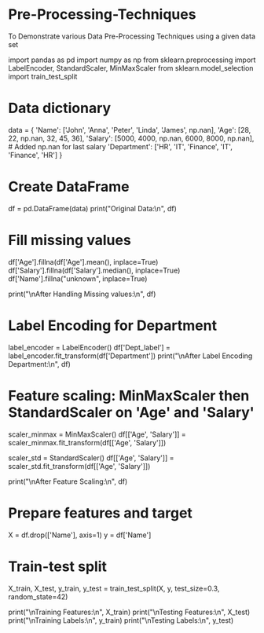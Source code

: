 # Pre-Processing-Techniques
To Demonstrate various Data Pre-Processing Techniques using a given data set

import pandas as pd
import numpy as np
from sklearn.preprocessing import LabelEncoder, StandardScaler, MinMaxScaler
from sklearn.model_selection import train_test_split

# Data dictionary
data = {
    'Name': ['John', 'Anna', 'Peter', 'Linda', 'James', np.nan],
    'Age': [28, 22, np.nan, 32, 45, 36],
    'Salary': [5000, 4000, np.nan, 6000, 8000, np.nan],  # Added np.nan for last salary
    'Department': ['HR', 'IT', 'Finance', 'IT', 'Finance', 'HR']
}

# Create DataFrame
df = pd.DataFrame(data)
print("Original Data:\n", df)

# Fill missing values
df['Age'].fillna(df['Age'].mean(), inplace=True)
df['Salary'].fillna(df['Salary'].median(), inplace=True)
df['Name'].fillna("unknown", inplace=True)

print("\nAfter Handling Missing values:\n", df)

# Label Encoding for Department
label_encoder = LabelEncoder()
df['Dept_label'] = label_encoder.fit_transform(df['Department'])
print("\nAfter Label Encoding Department:\n", df)

# Feature scaling: MinMaxScaler then StandardScaler on 'Age' and 'Salary'
scaler_minmax = MinMaxScaler()
df[['Age', 'Salary']] = scaler_minmax.fit_transform(df[['Age', 'Salary']])

scaler_std = StandardScaler()
df[['Age', 'Salary']] = scaler_std.fit_transform(df[['Age', 'Salary']])

print("\nAfter Feature Scaling:\n", df)

# Prepare features and target
X = df.drop(['Name'], axis=1)
y = df['Name']

# Train-test split
X_train, X_test, y_train, y_test = train_test_split(X, y, test_size=0.3, random_state=42)

print("\nTraining Features:\n", X_train)
print("\nTesting Features:\n", X_test)
print("\nTraining Labels:\n", y_train)
print("\nTesting Labels:\n", y_test)

